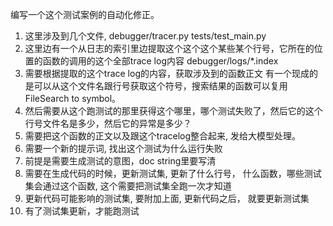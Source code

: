 编写一个这个测试案例的自动化修正。

1. 这里涉及到几个文件, debugger/tracer.py  tests/test_main.py
2. 这里边有一个从日志的索引里边提取这个这个这个某些某个行号，它所在的位置的函数的调用的这个全部trace log内容 debugger/logs/*.index
3. 需要根据提取的这个trace log的内容，获取涉及到的函数正文 有一个现成的是可以从这个文件名跟行号获取这个符号，搜索结果的函数可以复用 FileSearch to symbol。
4. 然后需要从这个跑测试的那里获得这个哪里，哪个测试失败了，然后它的这个行号文件名是多少，然后它的异常是多少？
5. 需要把这个函数的正文以及跟这个tracelog整合起来, 发给大模型处理。
6. 需要一个新的提示词, 找出这个测试为什么运行失败
7. 前提是需要生成测试的意图，doc string里要写清
8. 需要在生成代码的时候，更新测试集, 更新了什么行号， 什么函数，哪些测试集会通过这个函数, 这个需要把测试集全跑一次才知道
9. 更新代码可能影响的测试集, 要附加上面, 更新代码之后， 就要更新测试集
10. 有了测试集更新，才能跑测试






